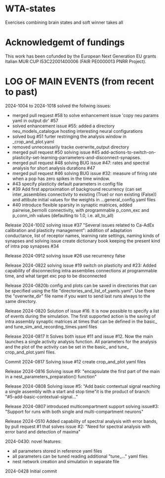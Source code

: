 # WTA-states
Exercises combining brain states and soft winner takes all

# Acknowledgemt of fundings
This work has been cofunded by the European Next Generation EU grants Italian MUR CUP I53C22001400006 (FAIR PE0000013 PNRR Project).

# LOG OF MAIN EVENTS (from recent to past)

2024-1004 to 2024-1018 solved the follwing issues:
- merged pull request #58 to solve enhancement issue 'copy neu params yaml in output dir' #57
- solved enhancement issue #55: added a directory neu_models_catalogue hosting interesting neural configurations
- solved bug #51 furter restringing the analysis window in _crop_and_plot.yaml
- removed unnecessarily tracke overwrite_output directory
- merged pull request #50 solving issue #45 add-actions-to-switch-on-plasticity-set-learning-parrameters-and-disconnect-synapses. 
- merged pull request #48 solving BUG issue #47: rates and spectral analysis for short analysis durations #47
- merged pull request #46 solving BUG issue #32: measure of firing rate when a pop has zero spikes in the time window.
- #43 specify plasticity default parameters in config file
- #39 Add first approximation of background recurrency (can set inter_assemblies connectivity to existing (True) or non existing (False))
and attibute initial values for the weights in ...general_config.yaml files
- #40 introduce flexible sparsity in synaptic matrices, added pairwise_bernolli connectivity, with programmable p_conn_exc and p_conn_inh values (defaulting to 1.0, i.e. all_to_all)

Release 2024-1002 solving issue #37  "Several issues related to Ca-AdEx calibration and plasticity management": addition of adaptation conductance, list of receptor names, learning rate settings, naming kinds of synapses and solving issue create dictionary book keeping the present kind of intra pop synapses #34

Release 2024-0912 solving issue #26 use recurrency false

Release 2024-0822 solving issue #19 switch on plasticity and #23: Added capability of disconnecting intra assemblies connections at programmable time, and what target exc pop to be disconnected

Release 2024-0820b config and plots can be saved in directories that can be specified using the file "directories_and_list_of_yamls.yaml".
Use there the "overwrite_dir" file name if you want to send last runs always to the same directory.

Release 2024-0820 Solution of issue #16. It is now possible to specify a list of events during the simulation. The first supported action is the saving of intra assembly synaptic matrices at times that can be defined in the basic_ and tune_sim_and_recording_times.yaml files

Release 2024-0817 It Solves both issue #11 and issue #12. Now the main launches a single activity analysis function. 
All parameters for the analysis and the plot of the activity can be set in the basic_ and tune_ crop_and_plot.yaml files.

Commit 2024-0817 Solving issue #12 create crop_and_plot yaml files

Release 2024-0816 Solving issue #9: "encapsulate the first part of the main in a nest_parameters_preparation() function"

Release 2024-0808 Solving issue #5: "Add basic contextual signal reaching a single assembly with a start and stop time"it is the product of branch: "#5-add-basic-contextual-signal..."

Release 2024-0807 introduced multicompartment support solving issue#3: "Support for runs with both single and multi-compartment neurons"

Release 2024-0510 Added capability of spectral analysis with error bands, by pull request #1 that solves issue #2: "Need for spectral analysis with error band and detection of maxima"

2024-0430: novel features:
- all parameters stored in reference yaml files
- all parameters can be tuned reading additional "tune_..." yaml files 
- nest network creation and simulation in separate file

2024-0428 Initial commit 
